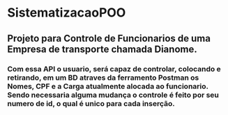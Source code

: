 # SistematizacaoPOO

## Projeto para Controle de Funcionarios de uma Empresa de transporte chamada Dianome.

### Com essa API o usuario, será capaz de controlar, colocando e retirando, em um BD atraves da ferramento Postman os Nomes, CPF e a Carga atualmente alocada ao funcionario. Sendo necessaria alguma mudança o controle é feito por seu numero de id, o qual é unico para cada inserção.
